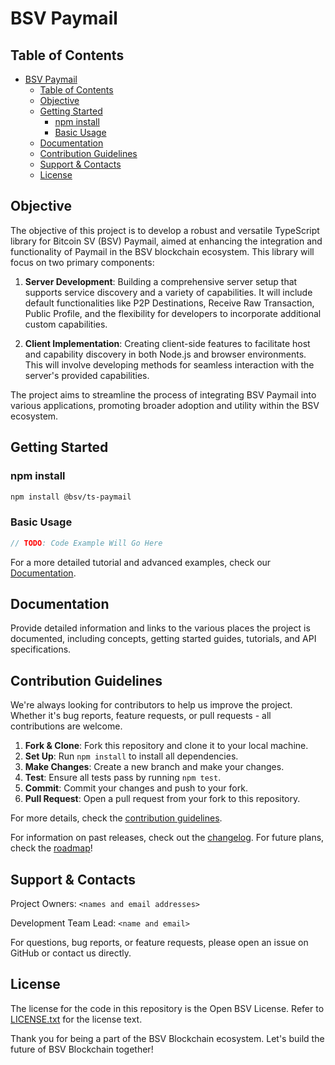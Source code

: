 # BSV Paymail

## Table of Contents

- [BSV Paymail](#bsv-paymail)
  - [Table of Contents](#table-of-contents)
  - [Objective](#objective)
  - [Getting Started](#getting-started)
    - [npm install](#npm-install)
    - [Basic Usage](#basic-usage)
  - [Documentation](#documentation)
  - [Contribution Guidelines](#contribution-guidelines)
  - [Support \& Contacts](#support--contacts)
  - [License](#license)

## Objective

The objective of this project is to develop a robust and versatile TypeScript library for Bitcoin SV (BSV) Paymail, aimed at enhancing the integration and functionality of Paymail in the BSV blockchain ecosystem. This library will focus on two primary components:

1. **Server Development**: Building a comprehensive server setup that supports service discovery and a variety of capabilities. It will include default functionalities like P2P Destinations, Receive Raw Transaction, Public Profile, and the flexibility for developers to incorporate additional custom capabilities.

2. **Client Implementation**: Creating client-side features to facilitate host and capability discovery in both Node.js and browser environments. This will involve developing methods for seamless interaction with the server's provided capabilities.

The project aims to streamline the process of integrating BSV Paymail into various applications, promoting broader adoption and utility within the BSV ecosystem.


## Getting Started

### npm install


```bash
npm install @bsv/ts-paymail
```

### Basic Usage


```typescript
// TODO: Code Example Will Go Here
```

For a more detailed tutorial and advanced examples, check our [Documentation](#documentation).


## Documentation

Provide detailed information and links to the various places the project is documented, including concepts, getting started guides, tutorials, and API specifications.

## Contribution Guidelines

We're always looking for contributors to help us improve the project. Whether it's bug reports, feature requests, or pull requests - all contributions are welcome.

1. **Fork & Clone**: Fork this repository and clone it to your local machine.
2. **Set Up**: Run `npm install` to install all dependencies.
3. **Make Changes**: Create a new branch and make your changes.
4. **Test**: Ensure all tests pass by running `npm test`.
5. **Commit**: Commit your changes and push to your fork.
6. **Pull Request**: Open a pull request from your fork to this repository.

For more details, check the [contribution guidelines](./CONTRIBUTING.md).

For information on past releases, check out the [changelog](./CHANGELOG.md). For future plans, check the [roadmap](./ROADMAP.md)!

## Support & Contacts

Project Owners: `<names and email addresses>`

Development Team Lead: `<name and email>`

For questions, bug reports, or feature requests, please open an issue on GitHub or contact us directly.

## License

The license for the code in this repository is the Open BSV License. Refer to [LICENSE.txt](./LICENSE.txt) for the license text.

Thank you for being a part of the BSV Blockchain ecosystem. Let's build the future of BSV Blockchain together!
